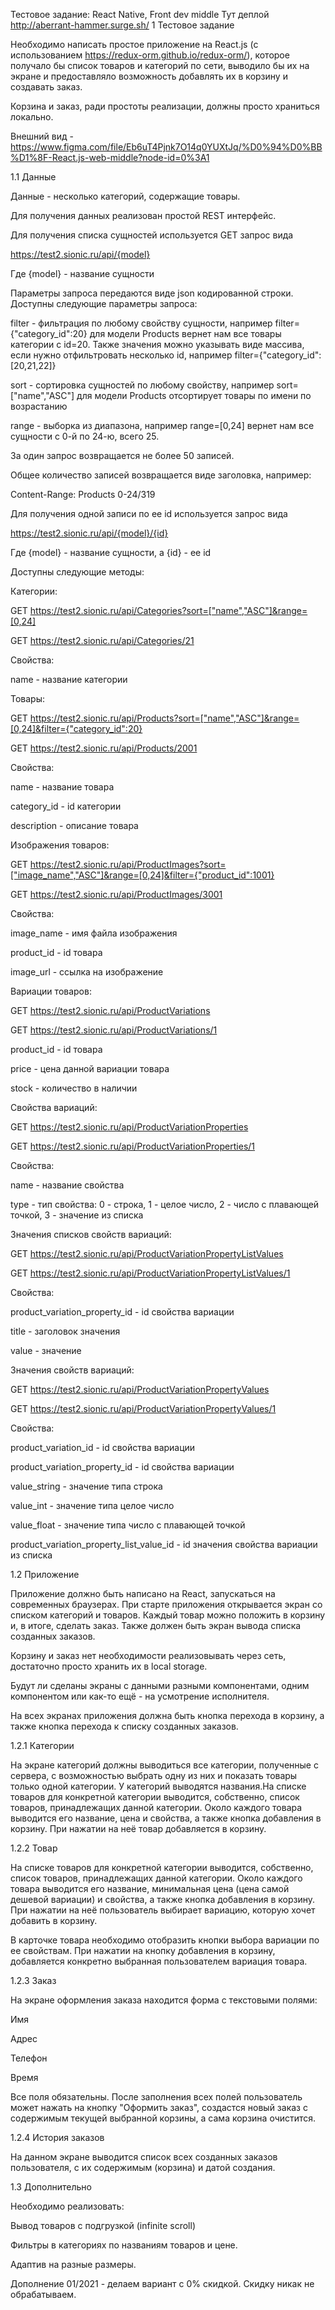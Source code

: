 Тестовое задание: React Native, Front dev middle
Тут деплой http://aberrant-hammer.surge.sh/
1 Тестовое задание

Необходимо написать простое приложение на React.js (с использованием https://redux-orm.github.io/redux-orm/), которое получало бы список товаров и категорий по сети, выводило бы их на экране и предоставляло возможность добавлять их в корзину и создавать заказ.

Корзина и заказ, ради простоты реализации, должны просто храниться локально.

Внешний вид - https://www.figma.com/file/Eb6uT4Pjnk7O14q0YUXtJq/%D0%94%D0%BB%D1%8F-React.js-web-middle?node-id=0%3A1


1.1 Данные

Данные - несколько категорий, содержащие товары.

Для получения данных реализован простой REST интерфейс.

Для получения списка сущностей используется GET запрос вида

https://test2.sionic.ru/api/{model}

Где {model} - название сущности

Параметры запроса передаются виде json кодированной строки. Доступны следующие параметры запроса:

filter - фильтрация по любому свойству сущности, например filter={"category_id":20} для модели Products вернет нам все товары категории с id=20. Также значения можно указывать виде массива, если нужно отфильтровать несколько id, например filter={"category_id":[20,21,22]}

sort - сортировка сущностей по любому свойству, например sort=["name","ASC"] для модели Products отсортирует товары по имени по возрастанию

range - выборка из диапазона, например range=[0,24] вернет нам все сущности с 0-й по 24-ю, всего 25.

За один запрос возвращается не более 50 записей.

Общее количество записей возвращается виде заголовка, например:

Content-Range: Products 0-24/319

Для получения одной записи по ее id используется запрос вида

https://test2.sionic.ru/api/{model}/{id}

Где {model} - название сущности, а {id} - ее id


Доступны следующие методы:

Категории:

GET https://test2.sionic.ru/api/Categories?sort=["name","ASC"]&range=[0,24]

GET https://test2.sionic.ru/api/Categories/21

Свойства:

name - название категории

Товары:

GET https://test2.sionic.ru/api/Products?sort=["name","ASC"]&range=[0,24]&filter={"category_id":20}

GET https://test2.sionic.ru/api/Products/2001

Свойства:

name - название товара

category_id - id категории

description - описание товара

Изображения товаров:

GET https://test2.sionic.ru/api/ProductImages?sort=["image_name","ASC"]&range=[0,24]&filter={"product_id":1001}

GET https://test2.sionic.ru/api/ProductImages/3001

Свойства:

image_name - имя файла изображения

product_id - id товара

image_url - ссылка на изображение

Вариации товаров:

GET https://test2.sionic.ru/api/ProductVariations

GET https://test2.sionic.ru/api/ProductVariations/1

product_id - id товара

price - цена данной вариации товара

stock - количество в наличии

Свойства вариаций:

GET https://test2.sionic.ru/api/ProductVariationProperties

GET https://test2.sionic.ru/api/ProductVariationProperties/1

Свойства:

name - название свойства

type - тип свойства: 0 - строка, 1 - целое число, 2 - число с плавающей точкой, 3 - значение из списка

Значения списков свойств вариаций:

GET https://test2.sionic.ru/api/ProductVariationPropertyListValues

GET https://test2.sionic.ru/api/ProductVariationPropertyListValues/1

Свойства:

product_variation_property_id - id свойства вариации

title - заголовок значения

value - значение

Значения свойств вариаций:

GET https://test2.sionic.ru/api/ProductVariationPropertyValues

GET https://test2.sionic.ru/api/ProductVariationPropertyValues/1

Свойства:

product_variation_id - id свойства вариации

product_variation_property_id - id свойства вариации

value_string - значение типа строка

value_int - значение типа целое число

value_float - значение типа число с плавающей точкой

product_variation_property_list_value_id - id значения свойства вариации из списка



1.2 Приложение

Приложение должно быть написано на React, запускаться на современных браузерах. При старте приложения открывается экран со списком категорий и товаров. Каждый товар можно положить в корзину и, в итоге, сделать заказ. Также должен быть экран вывода списка созданных заказов.

Корзину и заказ нет необходимости реализовывать через сеть, достаточно просто хранить их в local storage.

Будут ли сделаны экраны с данными разными компонентами, одним компонентом или как-то ещё - на усмотрение исполнителя.

На всех экранах приложения должна быть кнопка перехода в корзину, а также кнопка перехода к списку созданных заказов.


1.2.1 Категории

На экране категорий должны выводиться все категории, полученные с сервера, с возможностью выбрать одну из них и показать товары только одной категории. У категорий выводятся названия.На списке товаров для конкретной категории выводится, собственно, список товаров, принадлежащих данной категории. Около каждого товара выводится его название, цена и свойства, а также кнопка добавления в корзину. При нажатии на неё товар добавляется в корзину.



1.2.2 Товар

На списке товаров для конкретной категории выводится, собственно, список товаров, принадлежащих данной категории. Около каждого товара выводится его название, минимальная цена (цена самой дешевой вариации) и свойства, а также кнопка добавления в корзину. При нажатии на неё пользователь выбирает вариацию, которую хочет добавить в корзину.

В карточке товара необходимо отобразить кнопки выбора вариации по ее свойствам. При нажатии на кнопку добавления в корзину, добавляется конкретно выбранная пользователем вариация товара.


1.2.3 Заказ


На экране оформления заказа находится форма с текстовыми полями:

Имя

Адрес

Телефон

Время

Все поля обязательны. После заполнения всех полей пользователь может нажать на кнопку "Оформить заказ", создастся новый заказ с содержимым текущей выбранной корзины, а сама корзина очистится.


1.2.4 История заказов


На данном экране выводится список всех созданных заказов пользователя, с их содержимым (корзина) и датой создания.


1.3 Дополнительно


Необходимо реализовать:

Вывод товаров с подгрузкой (infinite scroll)

Фильтры в категориях по названиям товаров и цене.

Адаптив на разные размеры.

Дополнение 01/2021 - делаем вариант с 0% скидкой. Скидку никак не обрабатываем.
